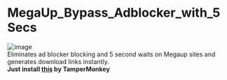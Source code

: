 # MegaUp_Bypass_Adblocker_with_5Secs
![image](https://github.com/pgh268400/MegaUp_Bypass_Adblocker_with_5Secs/assets/31213158/2322e4d6-0b0d-4c76-9837-8b866086d257)  
Eliminates ad blocker blocking and 5 second waits on Megaup sites and generates download links instantly.  
**Just install [this](https://github.com/pgh268400/MegaUp_Bypass_Adblocker_with_5Secs/releases/download/v0.01/megaup_bypass.js) by TamperMonkey**
